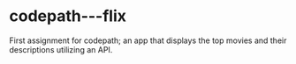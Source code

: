 # codepath---flix
First assignment for codepath; an app that displays the top movies and their descriptions utilizing an API. 
